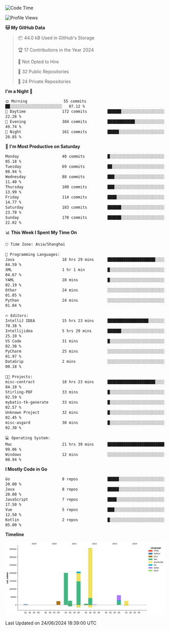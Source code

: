 <!--START_SECTION:waka-->
![Code Time](http://img.shields.io/badge/Code%20Time-2%2C450%20hrs%2020%20mins-blue)

![Profile Views](http://img.shields.io/badge/Profile%20Views-0-blue)

**🐱 My GitHub Data** 

> 📦 44.0 kB Used in GitHub's Storage 
 > 
> 🏆 17 Contributions in the Year 2024
 > 
> 🚫 Not Opted to Hire
 > 
> 📜 32 Public Repositories 
 > 
> 🔑 24 Private Repositories 
 > 
**I'm a Night 🦉** 

```text
🌞 Morning                55 commits          ██░░░░░░░░░░░░░░░░░░░░░░░   07.12 % 
🌆 Daytime                172 commits         ██████░░░░░░░░░░░░░░░░░░░   22.28 % 
🌃 Evening                384 commits         ████████████░░░░░░░░░░░░░   49.74 % 
🌙 Night                  161 commits         █████░░░░░░░░░░░░░░░░░░░░   20.85 % 
```
📅 **I'm Most Productive on Saturday** 

```text
Monday                   40 commits          █░░░░░░░░░░░░░░░░░░░░░░░░   05.18 % 
Tuesday                  69 commits          ██░░░░░░░░░░░░░░░░░░░░░░░   08.94 % 
Wednesday                88 commits          ███░░░░░░░░░░░░░░░░░░░░░░   11.40 % 
Thursday                 108 commits         ███░░░░░░░░░░░░░░░░░░░░░░   13.99 % 
Friday                   114 commits         ████░░░░░░░░░░░░░░░░░░░░░   14.77 % 
Saturday                 183 commits         ██████░░░░░░░░░░░░░░░░░░░   23.70 % 
Sunday                   170 commits         ██████░░░░░░░░░░░░░░░░░░░   22.02 % 
```


📊 **This Week I Spent My Time On** 

```text
🕑︎ Time Zone: Asia/Shanghai

💬 Programming Languages: 
Java                     18 hrs 29 mins      █████████████████████░░░░   84.59 % 
XML                      1 hr 1 min          █░░░░░░░░░░░░░░░░░░░░░░░░   04.67 % 
YAML                     28 mins             █░░░░░░░░░░░░░░░░░░░░░░░░   02.19 % 
Other                    24 mins             ░░░░░░░░░░░░░░░░░░░░░░░░░   01.85 % 
Python                   24 mins             ░░░░░░░░░░░░░░░░░░░░░░░░░   01.84 % 

🔥 Editors: 
IntelliJ IDEA            15 hrs 23 mins      ██████████████████░░░░░░░   70.38 % 
Intellijidea             5 hrs 29 mins       ██████░░░░░░░░░░░░░░░░░░░   25.10 % 
VS Code                  31 mins             █░░░░░░░░░░░░░░░░░░░░░░░░   02.38 % 
PyCharm                  25 mins             ░░░░░░░░░░░░░░░░░░░░░░░░░   01.97 % 
DataGrip                 2 mins              ░░░░░░░░░░░░░░░░░░░░░░░░░   00.18 % 

🐱‍💻 Projects: 
misc-contract            18 hrs 23 mins      █████████████████████░░░░   84.10 % 
Stirling-PDF             33 mins             █░░░░░░░░░░░░░░░░░░░░░░░░   02.59 % 
mybatis-tk-generate      33 mins             █░░░░░░░░░░░░░░░░░░░░░░░░   02.57 % 
Unknown Project          32 mins             █░░░░░░░░░░░░░░░░░░░░░░░░   02.45 % 
misc-asgard              30 mins             █░░░░░░░░░░░░░░░░░░░░░░░░   02.30 % 

💻 Operating System: 
Mac                      21 hrs 39 mins      █████████████████████████   99.06 % 
Windows                  12 mins             ░░░░░░░░░░░░░░░░░░░░░░░░░   00.94 % 
```

**I Mostly Code in Go** 

```text
Go                       8 repos             █████░░░░░░░░░░░░░░░░░░░░   20.00 % 
Java                     8 repos             █████░░░░░░░░░░░░░░░░░░░░   20.00 % 
JavaScript               7 repos             ████░░░░░░░░░░░░░░░░░░░░░   17.50 % 
Vue                      5 repos             ███░░░░░░░░░░░░░░░░░░░░░░   12.50 % 
Kotlin                   2 repos             █░░░░░░░░░░░░░░░░░░░░░░░░   05.00 % 
```



**Timeline**

![Lines of Code chart](https://raw.githubusercontent.com/youtiaoguagua/youtiaoguagua/master/assets/bar_graph.png)


 Last Updated on 24/06/2024 18:39:00 UTC
<!--END_SECTION:waka-->